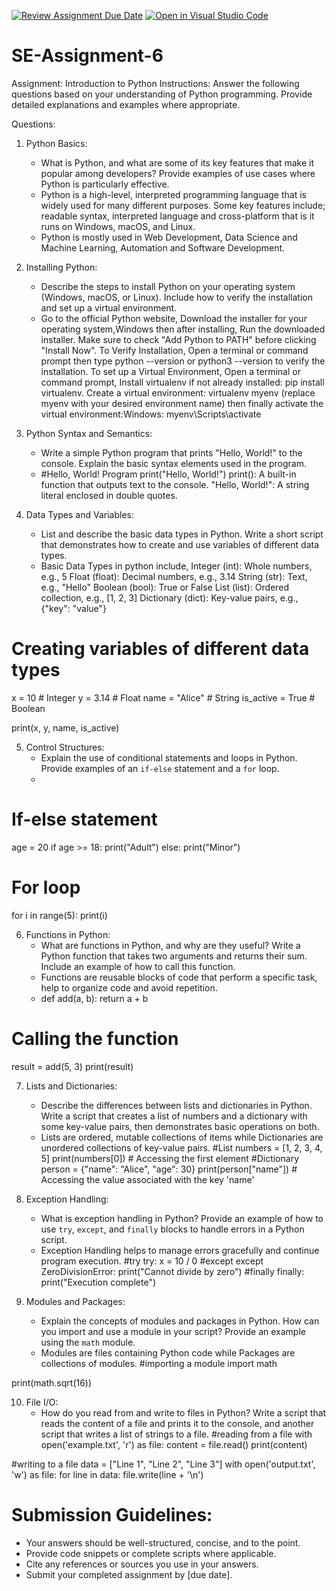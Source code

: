 [![Review Assignment Due Date](https://classroom.github.com/assets/deadline-readme-button-22041afd0340ce965d47ae6ef1cefeee28c7c493a6346c4f15d667ab976d596c.svg)](https://classroom.github.com/a/WfNmjXUk)
[![Open in Visual Studio Code](https://classroom.github.com/assets/open-in-vscode-2e0aaae1b6195c2367325f4f02e2d04e9abb55f0b24a779b69b11b9e10269abc.svg)](https://classroom.github.com/online_ide?assignment_repo_id=15343151&assignment_repo_type=AssignmentRepo)
# SE-Assignment-6
 Assignment: Introduction to Python
Instructions:
Answer the following questions based on your understanding of Python programming. Provide detailed explanations and examples where appropriate.

 Questions:

1. Python Basics:
   - What is Python, and what are some of its key features that make it popular among developers? Provide examples of use cases where Python is particularly effective.
   - Python is a high-level, interpreted programming language that is widely used for many different purposes. Some key features include; readable syntax, interpreted language and cross-platform that is it runs on Windows, macOS, and Linux.
   - Python is mostly used in Web Development, Data Science and Machine Learning, Automation and Software Development.

2. Installing Python:
   - Describe the steps to install Python on your operating system (Windows, macOS, or Linux). Include how to verify the installation and set up a virtual environment.
   - Go to the official Python website, Download the installer for your operating system,Windows then after installing, Run the downloaded installer. Make sure to check "Add Python to PATH" before clicking "Install Now".
To Verify Installation, Open a terminal or command prompt then type python --version or python3 --version to verify the installation.
To set up a Virtual Environment, Open a terminal or command prompt, Install virtualenv if not already installed: pip install virtualenv. Create a virtual environment: virtualenv myenv (replace myenv with your desired environment name) then finally activate the virtual environment:Windows: myenv\Scripts\activate


3. Python Syntax and Semantics:
   - Write a simple Python program that prints "Hello, World!" to the console. Explain the basic syntax elements used in the program.
   - #Hello, World! Program
   print("Hello, World!")
print(): A built-in function that outputs text to the console.
"Hello, World!": A string literal enclosed in double quotes.

4. Data Types and Variables:
   - List and describe the basic data types in Python. Write a short script that demonstrates how to create and use variables of different data types.
   - Basic Data Types in python include,
Integer (int): Whole numbers, e.g., 5
Float (float): Decimal numbers, e.g., 3.14
String (str): Text, e.g., "Hello"
Boolean (bool): True or False
List (list): Ordered collection, e.g., [1, 2, 3]
Dictionary (dict): Key-value pairs, e.g., {"key": "value"}

# Creating variables of different data types
x = 10          # Integer
y = 3.14        # Float
name = "Alice"  # String
is_active = True  # Boolean

print(x, y, name, is_active)

5. Control Structures:
   - Explain the use of conditional statements and loops in Python. Provide examples of an `if-else` statement and a `for` loop.
   - 
# If-else statement
age = 20
if age >= 18:
    print("Adult")
else:
    print("Minor")

# For loop
for i in range(5):
    print(i)


6. Functions in Python:
   - What are functions in Python, and why are they useful? Write a Python function that takes two arguments and returns their sum. Include an example of how to call this function.
   - Functions are reusable blocks of code that perform a specific task, help to organize code and avoid repetition.
   - def add(a, b):
    return a + b

# Calling the function
result = add(5, 3)
print(result)


7. Lists and Dictionaries:
   - Describe the differences between lists and dictionaries in Python. Write a script that creates a list of numbers and a dictionary with some key-value pairs, then demonstrates basic operations on both.
   - Lists are ordered, mutable collections of items while Dictionaries are unordered collections of key-value pairs.
#List
numbers = [1, 2, 3, 4, 5]
print(numbers[0])  # Accessing the first element
#Dictionary
person = {"name": "Alice", "age": 30}
print(person["name"])  # Accessing the value associated with the key 'name'


8. Exception Handling:
   - What is exception handling in Python? Provide an example of how to use `try`, `except`, and `finally` blocks to handle errors in a Python script.
   - Exception Handling helps to manage errors gracefully and continue program execution.
  #try
try:
    x = 10 / 0
#except
except ZeroDivisionError:
    print("Cannot divide by zero")
#finally
finally:
    print("Execution complete")


9. Modules and Packages:
   - Explain the concepts of modules and packages in Python. How can you import and use a module in your script? Provide an example using the `math` module.
   - Modules are files containing Python code while Packages are collections of modules.
   #importing a module
import math

print(math.sqrt(16))



10. File I/O:
    - How do you read from and write to files in Python? Write a script that reads the content of a file and prints it to the console, and another script that writes a list of strings to a file.
       #reading from a file
    with open('example.txt', 'r') as file:
    content = file.read()
    print(content)

#writing to a file
data = ["Line 1", "Line 2", "Line 3"]
with open('output.txt', 'w') as file:
    for line in data:
        file.write(line + '\n')


# Submission Guidelines:
- Your answers should be well-structured, concise, and to the point.
- Provide code snippets or complete scripts where applicable.
- Cite any references or sources you use in your answers.
- Submit your completed assignment by [due date].


